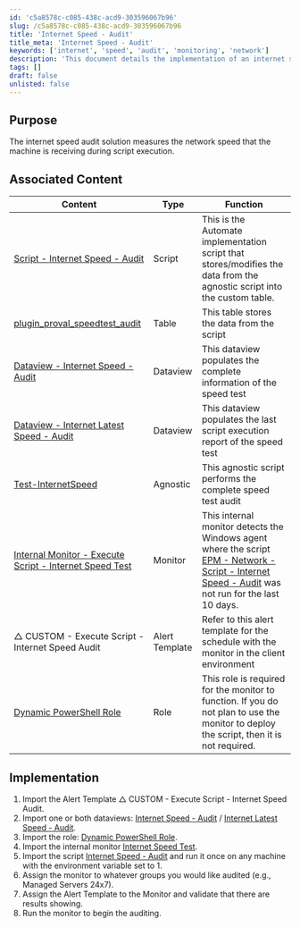 ```yaml
---
id: 'c5a8578c-c085-438c-acd9-303596067b96'
slug: /c5a8578c-c085-438c-acd9-303596067b96
title: 'Internet Speed - Audit'
title_meta: 'Internet Speed - Audit'
keywords: ['internet', 'speed', 'audit', 'monitoring', 'network']
description: 'This document details the implementation of an internet speed audit solution that measures network speed during script execution. It includes associated scripts, tables, dataviews, and monitors for effective speed testing and reporting.'
tags: []
draft: false
unlisted: false
---
```


## Purpose

The internet speed audit solution measures the network speed that the machine is receiving during script execution.

## Associated Content

| Content                                                                                          | Type          | Function                                                                                                           |
|--------------------------------------------------------------------------------------------------|---------------|--------------------------------------------------------------------------------------------------------------------|
| [Script - Internet Speed - Audit](/docs/54ed691f-e7be-4709-8967-72a4c9c782f6)                | Script        | This is the Automate implementation script that stores/modifies the data from the agnostic script into the custom table. |
| [plugin_proval_speedtest_audit](/docs/38fbe617-1c50-443b-b69b-07eae7135652)             | Table         | This table stores the data from the script                                                                         |
| [Dataview - Internet Speed - Audit](/docs/706c1dcb-998c-4d1e-a046-ab7538429aa7)             | Dataview      | This dataview populates the complete information of the speed test                                                |
| [Dataview - Internet Latest Speed - Audit](/docs/9cd465c4-1fed-40fb-8ac2-0b170c9c50b4) | Dataview      | This dataview populates the last script execution report of the speed test                                        |
| [Test-InternetSpeed](/docs/12946fed-d74f-4977-b59d-85d5c639b56b)                                   | Agnostic      | This agnostic script performs the complete speed test audit                                                        |
| [Internal Monitor - Execute Script - Internet Speed Test](/docs/863ba816-8f4f-47e1-aa66-420b428b7188) | Monitor       | This internal monitor detects the Windows agent where the script [EPM - Network - Script - Internet Speed - Audit](/docs/54ed691f-e7be-4709-8967-72a4c9c782f6) was not run for the last 10 days. |
| △ CUSTOM - Execute Script - Internet Speed Audit                                                 | Alert Template | Refer to this alert template for the schedule with the monitor in the client environment                          |
| [Dynamic PowerShell Role](/docs/6c30a69a-90c5-4e2d-ba5f-f2a663adbd81)                           | Role          | This role is required for the monitor to function. If you do not plan to use the monitor to deploy the script, then it is not required. |

## Implementation

1. Import the Alert Template △ CUSTOM - Execute Script - Internet Speed Audit.  
2. Import one or both dataviews: [Internet Speed - Audit](/docs/706c1dcb-998c-4d1e-a046-ab7538429aa7) / [Internet Latest Speed - Audit](/docs/9cd465c4-1fed-40fb-8ac2-0b170c9c50b4).  
3. Import the role: [Dynamic PowerShell Role](/docs/6c30a69a-90c5-4e2d-ba5f-f2a663adbd81).  
4. Import the internal monitor [Internet Speed Test](/docs/863ba816-8f4f-47e1-aa66-420b428b7188).  
5. Import the script [Internet Speed - Audit](/docs/54ed691f-e7be-4709-8967-72a4c9c782f6) and run it once on any machine with the environment variable set to 1.  
6. Assign the monitor to whatever groups you would like audited (e.g., Managed Servers 24x7).  
7. Assign the Alert Template to the Monitor and validate that there are results showing.  
8. Run the monitor to begin the auditing.


